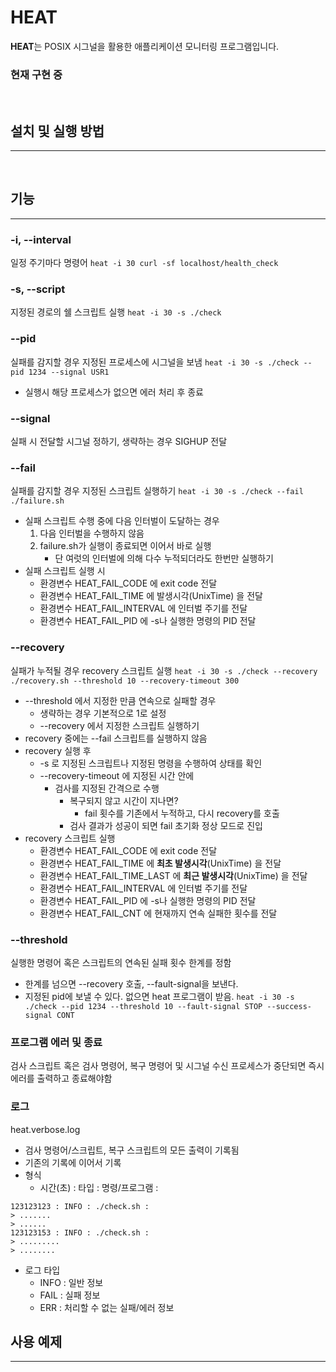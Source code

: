 # HEAT

**HEAT**는 POSIX 시그널을 활용한 애플리케이션 모니터링 프로그램입니다.

### **현재 구현 중**

<br/>

## 설치 및 실행 방법

---

<br/>

## 기능

---

### -i, --interval

일정 주기마다 명령어
`heat -i 30 curl -sf localhost/health_check`

### -s, --script

지정된 경로의 쉘 스크립트 실행
`heat -i 30 -s ./check`

### --pid

실패를 감지할 경우 지정된 프로세스에 시그널을 보냄
`heat -i 30 -s ./check --pid 1234 --signal USR1`

- 실행시 해당 프로세스가 없으면 에러 처리 후 종료

### --signal

실패 시 전달할 시그널 정하기, 생략하는 경우 SIGHUP 전달

### --fail

실패를 감지할 경우 지정된 스크립트 실행하기
`heat -i 30 -s ./check --fail ./failure.sh`

- 실패 스크립트 수행 중에 다음 인터벌이 도달하는 경우
  1.  다음 인터벌을 수행하지 않음
  2.  failure.sh가 실행이 종료되면 이어서 바로 실행
      - 단 여럿의 인터벌에 의해 다수 누적되더라도 한번만 실행하기
- 실패 스크립트 실행 시
  - 환경변수 HEAT_FAIL_CODE 에 exit code 전달
  - 환경변수 HEAT_FAIL_TIME 에 발생시각(UnixTime) 을 전달
  - 환경변수 HEAT_FAIL_INTERVAL 에 인터벌 주기를 전달
  - 환경변수 HEAT_FAIL_PID 에 -s나 실행한 명령의 PID 전달

### --recovery

실패가 누적될 경우 recovery 스크립트 실행
`heat -i 30 -s ./check --recovery ./recovery.sh --threshold 10 --recovery-timeout 300`

- --threshold 에서 지정한 만큼 연속으로 실패할 경우
  - 생략하는 경우 기본적으로 1로 설정
  - --recovery 에서 지정한 스크립트 실행하기
- recovery 중에는 --fail 스크립트를 실행하지 않음
- recovery 실행 후
  - -s 로 지정된 스크립트나 지정된 명령을 수행하여 상태를 확인
  - --recovery-timeout 에 지정된 시간 안에
    - 검사를 지정된 간격으로 수행
      - 복구되지 않고 시간이 지나면?
        - fail 횟수를 기존에서 누적하고, 다시 recovery를 호출
      - 검사 결과가 성공이 되면 fail 초기화 정상 모드로 진입
- recovery 스크립트 실행
  - 환경변수 HEAT_FAIL_CODE 에 exit code 전달
  - 환경변수 HEAT_FAIL_TIME 에 **최초 발생시각**(UnixTime) 을 전달
  - 환경변수 HEAT_FAIL_TIME_LAST 에 **최근 발생시각**(UnixTime) 을 전달
  - 환경변수 HEAT_FAIL_INTERVAL 에 인터벌 주기를 전달
  - 환경변수 HEAT_FAIL_PID 에 -s나 실행한 명령의 PID 전달
  - 환경변수 HEAT_FAIL_CNT 에 현재까지 연속 실패한 횟수를 전달

### --threshold

실행한 명령어 혹은 스크립트의 연속된 실패 횟수 한계를 정함

- 한계를 넘으면 --recovery 호출, --fault-signal을 보낸다.
- 지정된 pid에 보낼 수 있다. 없으면 heat 프로그램이 받음.
  `heat -i 30 -s ./check --pid 1234 --threshold 10 --fault-signal STOP --success-signal CONT`

### 프로그램 에러 및 종료

검사 스크립트 혹은 검사 명령어, 복구 명령어 및 시그널 수신 프로세스가 중단되면
즉시 에러를 출력하고 종료해야함

### 로그

heat.verbose.log

- 검사 명령어/스크립트, 복구 스크립트의 모든 출력이 기록됨
- 기존의 기록에 이어서 기록
- 형식
  - 시간(초) : 타입 : 명령/프로그램 :

```log
123123123 : INFO : ./check.sh :
> .......
> ......
123123153 : INFO : ./check.sh :
> .........
> ........
```

- 로그 타입
  - INFO : 일반 정보
  - FAIL : 실패 정보
  - ERR : 처리할 수 없는 실패/에러 정보

## 사용 예제

---
